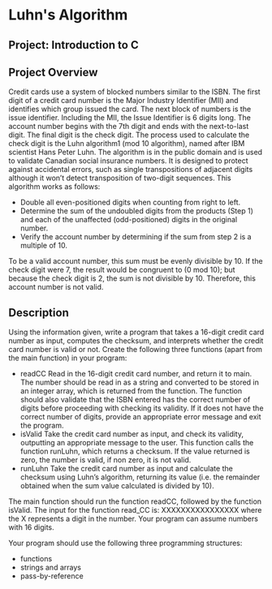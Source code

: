 # Luhn's Algorithm
## Project: Introduction to C

## Project Overview
Credit cards use a system of blocked numbers similar to the ISBN. The first digit of a credit card number is the Major Industry Identifier (MII) and identifies which group issued the card. The next block of numbers is the issue identifier. Including the MII, the Issue Identifier is 6 digits long. The account number begins with the 7th digit and ends with the next-to-last digit. The final digit is the check digit. The process used to calculate the check digit is the Luhn algorithm1 (mod 10 algorithm), named after IBM scientist Hans Peter Luhn. The algorithm is in the public domain and is used to validate Canadian social insurance numbers. It is designed to protect against accidental errors, such as single transpositions of adjacent digits although it won’t detect transposition of two-digit sequences. This algorithm works as follows:

- Double all even-positioned digits when counting from right to left.
- Determine the sum of the undoubled digits from the products (Step 1) and each of the unaffected (odd-positioned) digits in the original number.
- Verify the account number by determining if the sum from step 2 is a multiple of 10.

To be a valid account number, this sum must be evenly divisible by 10. If the check digit were 7, the result would be congruent to (0 mod 10); but because the check digit is 2, the sum is not divisible by 10. Therefore, this account number is not valid.

## Description
Using the information given, write a program that takes a 16-digit credit card number as input, computes the checksum, and interprets whether the credit card number is valid or not. Create the following three functions (apart from the main function) in your program: 

- readCC Read in the 16-digit credit card number, and return it to main. The number should be read in as a string and converted to be stored in an integer array, which is returned from the function. The function should also validate that the ISBN entered has the correct number of digits before proceeding with checking its validity. If it does not have the correct number of digits, provide an appropriate error message and exit the program. 
- isValid Take the credit card number as input, and check its validity, outputting an appropriate message to the user. This function calls the function runLuhn, which returns a checksum. If the value returned is zero, the number is valid, if non zero, it is not valid. 
- runLuhn Take the credit card number as input and calculate the checksum using Luhn’s algorithm, returning its value (i.e. the remainder obtained when the sum value calculated is divided by 10).

The main function should run the function readCC, followed by the function isValid. The input for the function read_CC is: XXXXXXXXXXXXXXXX where the X represents a digit in the number. Your program can assume numbers with 16 digits. 

Your program should use the following three programming structures: 
- functions 
- strings and arrays 
- pass-by-reference